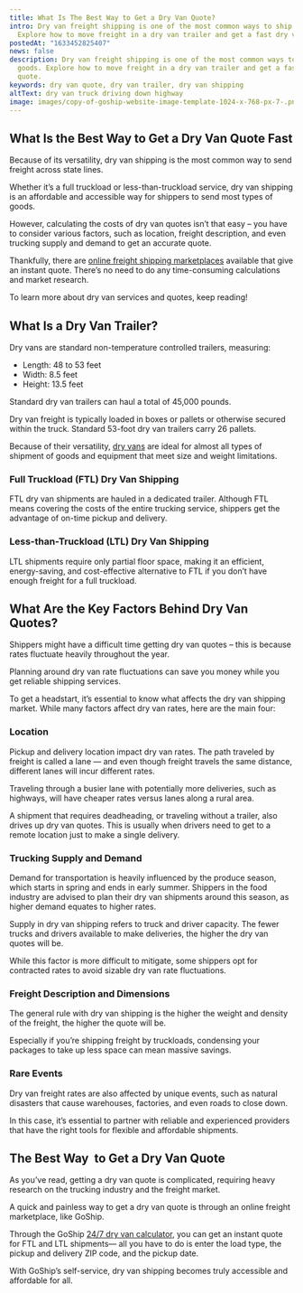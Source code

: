 ```yaml
---
title: What Is The Best Way to Get a Dry Van Quote?
intro: Dry van freight shipping is one of the most common ways to ship goods.
  Explore how to move freight in a dry van trailer and get a fast dry van quote.
postedAt: "1633452825407"
news: false
description: Dry van freight shipping is one of the most common ways to ship
  goods. Explore how to move freight in a dry van trailer and get a fast dry van
  quote.
keywords: dry van quote, dry van trailer, dry van shipping
altText: dry van truck driving down highway
image: images/copy-of-goship-website-image-template-1024-x-768-px-7-.png
---
```

## What Is the Best Way to Get a Dry Van Quote Fast

Because of its versatility, dry van shipping is the most common way to send freight across state lines.

Whether it’s a full truckload or less-than-truckload service, dry van shipping is an affordable and accessible way for shippers to send most types of goods.

However, calculating the costs of dry van quotes isn’t that easy – you have to consider various factors, such as location, freight description, and even trucking supply and demand to get an accurate quote.

Thankfully, there are [online freight shipping marketplaces](https://www.goship.com) available that give an instant quote. There’s no need to do any time-consuming calculations and market research.

To learn more about dry van services and quotes, keep reading!

## What Is a Dry Van Trailer?

Dry vans are standard non-temperature controlled trailers, measuring:

* Length: 48 to 53 feet
* Width: 8.5 feet
* Height: 13.5 feet

Standard dry van trailers can haul a total of 45,000 pounds.

Dry van freight is typically loaded in boxes or pallets or otherwise secured within the truck. Standard 53-foot dry van trailers carry 26 pallets.

Because of their versatility, [dry vans](https://www.goship.com/posts/what-is-dry-van-shipping) are ideal for almost all types of shipment of goods and equipment that meet size and weight limitations.

### Full Truckload (FTL) Dry Van Shipping

FTL dry van shipments are hauled in a dedicated trailer. Although FTL means covering the costs of the entire trucking service, shippers get the advantage of on-time pickup and delivery.

### Less-than-Truckload (LTL) Dry Van Shipping

LTL shipments require only partial floor space, making it an efficient, energy-saving, and cost-effective alternative to FTL if you don’t have enough freight for a full truckload.

## What Are the Key Factors Behind Dry Van Quotes?

Shippers might have a difficult time getting dry van quotes – this is because rates fluctuate heavily throughout the year.

Planning around dry van rate fluctuations can save you money while you get reliable shipping services.

To get a headstart, it’s essential to know what affects the dry van shipping market. While many factors affect dry van rates, here are the main four:

### Location

Pickup and delivery location impact dry van rates. The path traveled by freight is called a lane –– and even though freight travels the same distance, different lanes will incur different rates.

Traveling through a busier lane with potentially more deliveries, such as highways, will have cheaper rates versus lanes along a rural area.

A shipment that requires deadheading, or traveling without a trailer, also drives up dry van quotes. This is usually when drivers need to get to a remote location just to make a single delivery.

### Trucking Supply and Demand

Demand for transportation is heavily influenced by the produce season, which starts in spring and ends in early summer. Shippers in the food industry are advised to plan their dry van shipments around this season, as higher demand equates to higher rates.

Supply in dry van shipping refers to truck and driver capacity. The fewer trucks and drivers available to make deliveries, the higher the dry van quotes will be.

While this factor is more difficult to mitigate, some shippers opt for contracted rates to avoid sizable dry van rate fluctuations.

### Freight Description and Dimensions

The general rule with dry van shipping is the higher the weight and density of the freight, the higher the quote will be.

Especially if you’re shipping freight by truckloads, condensing your packages to take up less space can mean massive savings.

### Rare Events

Dry van freight rates are also affected by unique events, such as natural disasters that cause warehouses, factories, and even roads to close down.

In this case, it’s essential to partner with reliable and experienced providers that have the right tools for flexible and affordable shipments.

## The Best Way  to Get a Dry Van Quote

As you’ve read, getting a dry van quote is complicated, requiring heavy research on the trucking industry and the freight market.

A quick and painless way to get a dry van quote is through an online freight marketplace, like GoShip.

Through the GoShip [24/7 dry van calculator](https://www.goship.com/), you can get an instant quote for FTL and LTL shipments–– all you have to do is enter the load type, the pickup and delivery ZIP code, and the pickup date.

With GoShip’s self-service, dry van shipping becomes truly accessible and affordable for all.